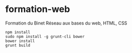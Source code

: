 # formation-web
Formation du Binet Réseau aux bases du web, HTML, CSS

```
npm install
sudo npm install -g grunt-cli bower
bower install
grunt build
```
